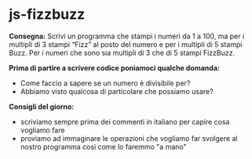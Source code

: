 # js-fizzbuzz

**Consegna:**
Scrivi un programma che stampi i numeri da 1 a 100, ma per i multipli di 3 stampi “Fizz” al posto del numero e per i multipli di 5 stampi Buzz.
Per i numeri che sono sia multipli di 3 che di 5 stampi FizzBuzz.

**Prima di partire a scrivere codice poniamoci qualche domanda:**
* Come faccio a sapere se un numero è divisibile per?
* Abbiamo visto qualcosa di particolare che possiamo usare?

**Consigli del giorno:**
* scriviamo sempre prima dei commenti in italiano per capire cosa vogliamo fare
* proviamo ad immaginare le operazioni che vogliamo far svolgere al nostro programma così come lo faremmo "a mano"
